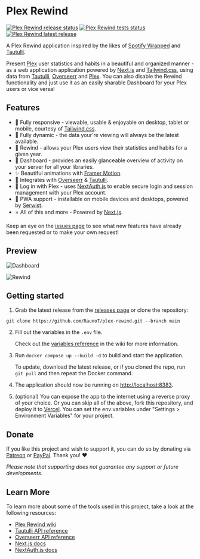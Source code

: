 # Plex Rewind

[<img src="https://github.com/raunot/plex-rewind/workflows/Release/badge.svg" alt="Plex Rewind release status" />](https://github.com/RaunoT/plex-rewind/actions/workflows/release.yml)
[<img src="https://github.com/raunot/plex-rewind/workflows/Tests/badge.svg" alt="Plex Rewind tests status">](https://github.com/RaunoT/plex-rewind/actions/workflows/tests.yml)
[<img src="https://img.shields.io/github/v/release/raunot/plex-rewind" alt="Plex Rewind latest release">](https://github.com/RaunoT/plex-rewind/releases)

A Plex Rewind application inspired by the likes of [Spotify Wrapped](https://www.spotify.com/us/wrapped) and [Tautulli](https://tautulli.com).

Present [Plex](https://plex.tv) user statistics and habits in a beautiful and organized manner - as a web application application powered by [Next.js](https://nextjs.org) and [Tailwind.css](https://tailwindcss.com), using data from [Tautulli](https://tautulli.com), [Overseerr](https://overseerr.dev) and [Plex](https://plex.tv). You can also disable the Rewind functionality and just use it as an easily sharable Dashboard for your Plex users or vice versa!

## Features

- 📱 Fully responsive - viewable, usable & enjoyable on desktop, tablet or mobile, courtesy of [Tailwind.css](https://tailwindcss.com).
- 🔄 Fully dynamic - the data your're viewing will always be the latest available.
- 📆 Rewind - allows your Plex users view their statistics and habits for a given year.
- 👀 Dashboard - provides an easily glanceable overview of activity on your server for all your libraries.
- ✨ Beautiful animations with [Framer Motion](https://www.framer.com/motion).
- 🔗 Integrates with [Overseerr](https://overseerr.dev) & [Tautulli](https://tautulli.com).
- 🔐 Log in with Plex - uses [NextAuth.js](https://next-auth.js.org) to enable secure login and session management with your Plex account.
- 🚀 PWA support - installable on mobile devices and desktops, powered by [Serwist](https://github.com/serwist/serwist).
- ⭐ All of this and more - Powered by [Next.js](https://nextjs.org).

Keep an eye on the [issues page](https://github.com/RaunoT/plex-rewind/issues) to see what new features have already been requested or to make your own request!

## Preview

![Dashboard](https://i.imgur.com/TRYwNYO.png 'Dashboard')

![Rewind](https://i.imgur.com/JiljJ9I.png 'Rewind')

## Getting started

1. Grab the latest release from the [releases page](https://github.com/RaunoT/plex-rewind/releases) or clone the repository:

```
git clone https://github.com/RaunoT/plex-rewind.git --branch main
```

2. Fill out the variables in the `.env` file.

   Check out the [variables reference](https://github.com/RaunoT/plex-rewind/wiki/Variables-reference) in the wiki for more information.

3. Run `docker compose up --build -d` to build and start the application.

   To update, download the latest release, or if you cloned the repo, run `git pull` and then repeat the Docker command.

4. The application should now be running on [http://localhost:8383](http://localhost:8383).

5. (optional) You can expose the app to the internet using a reverse proxy of your choice. Or you can skip all of the above, fork this repository, and deploy it to [Vercel](https://vercel.com). You can set the env variables under "Settings > Environment Variables" for your project.

## Donate

If you like this project and wish to support it, you can do so by donating via [Patreon](https://www.patreon.com/PlexRewind) or [PayPal](https://paypal.me/raunot). Thank you! ❤️

_Please note that supporting does not guarantee any support or future developments._

## Learn More

To learn more about some of the tools used in this project, take a look at the following resources:

- [Plex Rewind wiki](https://github.com/RaunoT/plex-rewind/wiki)
- [Tautulli API reference](https://github.com/Tautulli/Tautulli/wiki/Tautulli-API-Reference)
- [Overseerr API reference](https://api-docs.overseerr.dev)
- [Next.js docs](https://nextjs.org/docs)
- [NextAuth.js docs](https://next-auth.js.org/getting-started/introduction)
